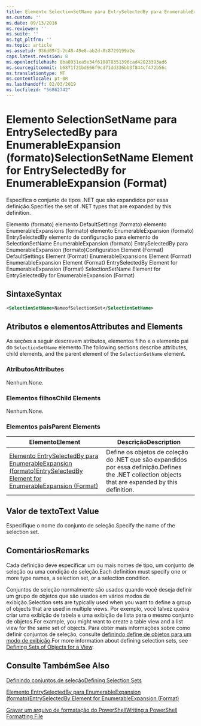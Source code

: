 ```yaml
---
title: Elemento SelectionSetName para EntrySelectedBy para EnumerableExpansion (formato) | Microsoft Docs
ms.custom: ''
ms.date: 09/13/2016
ms.reviewer: ''
ms.suite: ''
ms.tgt_pltfrm: ''
ms.topic: article
ms.assetid: 936d09f2-2c48-49e8-ab2d-0c8729199a2e
caps.latest.revision: 8
ms.openlocfilehash: 8ba8931ea5e34f610878351396cad42023393ad6
ms.sourcegitcommit: b6871f21bd666f9cd71dd336bb3f844cf472b56c
ms.translationtype: MT
ms.contentlocale: pt-BR
ms.lasthandoff: 02/03/2019
ms.locfileid: "56862742"
---
```

# <a name="selectionsetname-element-for-entryselectedby-for-enumerableexpansion-format"></a><span data-ttu-id="f9748-102">Elemento SelectionSetName para EntrySelectedBy para EnumerableExpansion (formato)</span><span class="sxs-lookup"><span data-stu-id="f9748-102">SelectionSetName Element for EntrySelectedBy for EnumerableExpansion (Format)</span></span>

<span data-ttu-id="f9748-103">Especifica o conjunto de tipos .NET que são expandidos por essa definição.</span><span class="sxs-lookup"><span data-stu-id="f9748-103">Specifies the set of .NET types that are expanded by this definition.</span></span>

<span data-ttu-id="f9748-104">Elemento (formato) elemento DefaultSettings (formato) elemento EnumerableExpansions (formato) elemento EnumerableExpansion (formato) EntrySelectedBy elemento de configuração para elemento de SelectionSetName EnumerableExpansion (formato) EntrySelectedBy para EnumerableExpansion (formato)</span><span class="sxs-lookup"><span data-stu-id="f9748-104">Configuration Element (Format) DefaultSettings Element (Format) EnumerableExpansions Element (Format) EnumerableExpansion Element (Format) EntrySelectedBy Element for EnumerableExpansion (Format) SelectionSetName Element for EntrySelectedBy for EnumerableExpansion (Format)</span></span>

## <a name="syntax"></a><span data-ttu-id="f9748-105">Sintaxe</span><span class="sxs-lookup"><span data-stu-id="f9748-105">Syntax</span></span>

```xml
<SelectionSetName>NameofSelectionSet</SelectionSetName>

```

## <a name="attributes-and-elements"></a><span data-ttu-id="f9748-106">Atributos e elementos</span><span class="sxs-lookup"><span data-stu-id="f9748-106">Attributes and Elements</span></span>

<span data-ttu-id="f9748-107">As seções a seguir descrevem atributos, elementos filho e o elemento pai do `SelectionSetName` elemento.</span><span class="sxs-lookup"><span data-stu-id="f9748-107">The following sections describe attributes, child elements, and the parent element of the `SelectionSetName` element.</span></span>

### <a name="attributes"></a><span data-ttu-id="f9748-108">Atributos</span><span class="sxs-lookup"><span data-stu-id="f9748-108">Attributes</span></span>

<span data-ttu-id="f9748-109">Nenhum.</span><span class="sxs-lookup"><span data-stu-id="f9748-109">None.</span></span>

### <a name="child-elements"></a><span data-ttu-id="f9748-110">Elementos filhos</span><span class="sxs-lookup"><span data-stu-id="f9748-110">Child Elements</span></span>

<span data-ttu-id="f9748-111">Nenhum.</span><span class="sxs-lookup"><span data-stu-id="f9748-111">None.</span></span>

### <a name="parent-elements"></a><span data-ttu-id="f9748-112">Elementos pais</span><span class="sxs-lookup"><span data-stu-id="f9748-112">Parent Elements</span></span>

|<span data-ttu-id="f9748-113">Elemento</span><span class="sxs-lookup"><span data-stu-id="f9748-113">Element</span></span>|<span data-ttu-id="f9748-114">Descrição</span><span class="sxs-lookup"><span data-stu-id="f9748-114">Description</span></span>|
|-------------|-----------------|
|[<span data-ttu-id="f9748-115">Elemento EntrySelectedBy para EnumerableExpansion (formato)</span><span class="sxs-lookup"><span data-stu-id="f9748-115">EntrySelectedBy Element for EnumerableExpansion (Format)</span></span>](./entryselectedby-element-for-enumerableexpansion-format.md)|<span data-ttu-id="f9748-116">Define os objetos de coleção do .NET que são expandidos por essa definição.</span><span class="sxs-lookup"><span data-stu-id="f9748-116">Defines the .NET collection objects that are expanded by this definition.</span></span>|

## <a name="text-value"></a><span data-ttu-id="f9748-117">Valor de texto</span><span class="sxs-lookup"><span data-stu-id="f9748-117">Text Value</span></span>

<span data-ttu-id="f9748-118">Especifique o nome do conjunto de seleção.</span><span class="sxs-lookup"><span data-stu-id="f9748-118">Specify the name of the selection set.</span></span>

## <a name="remarks"></a><span data-ttu-id="f9748-119">Comentários</span><span class="sxs-lookup"><span data-stu-id="f9748-119">Remarks</span></span>

<span data-ttu-id="f9748-120">Cada definição deve especificar um ou mais nomes de tipo, um conjunto de seleção ou uma condição de seleção.</span><span class="sxs-lookup"><span data-stu-id="f9748-120">Each definition must specify one or more type names, a selection set, or a selection condition.</span></span>

<span data-ttu-id="f9748-121">Conjuntos de seleção normalmente são usados quando você deseja definir um grupo de objetos que são usados em vários modos de exibição.</span><span class="sxs-lookup"><span data-stu-id="f9748-121">Selection sets are typically used when you want to define a group of objects that are used in multiple views.</span></span> <span data-ttu-id="f9748-122">Por exemplo, você talvez queira criar uma exibição de tabela e uma exibição de lista para o mesmo conjunto de objetos.</span><span class="sxs-lookup"><span data-stu-id="f9748-122">For example, you might want to create a table view and a list view for the same set of objects.</span></span> <span data-ttu-id="f9748-123">Para obter mais informações sobre como definir conjuntos de seleção, consulte [definindo define de objetos para um modo de exibição](./defining-selection-sets.md).</span><span class="sxs-lookup"><span data-stu-id="f9748-123">For more information about defining selection sets, see [Defining Sets of Objects for a View](./defining-selection-sets.md).</span></span>

## <a name="see-also"></a><span data-ttu-id="f9748-124">Consulte Também</span><span class="sxs-lookup"><span data-stu-id="f9748-124">See Also</span></span>

[<span data-ttu-id="f9748-125">Definindo conjuntos de seleção</span><span class="sxs-lookup"><span data-stu-id="f9748-125">Defining Selection Sets</span></span>](./defining-selection-sets.md)

[<span data-ttu-id="f9748-126">Elemento EntrySelectedBy para EnumerableExpansion (formato)</span><span class="sxs-lookup"><span data-stu-id="f9748-126">EntrySelectedBy Element for EnumerableExpansion (Format)</span></span>](./entryselectedby-element-for-enumerableexpansion-format.md)

[<span data-ttu-id="f9748-127">Gravar um arquivo de formatação do PowerShell</span><span class="sxs-lookup"><span data-stu-id="f9748-127">Writing a PowerShell Formatting File</span></span>](./writing-a-powershell-formatting-file.md)
